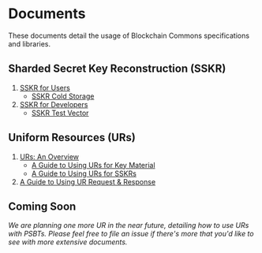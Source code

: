 # Documents

These documents detail the usage of Blockchain Commons specifications and libraries.

## Sharded Secret Key Reconstruction (SSKR)

1. [SSKR for Users](sskr-users.md)
   * [SSKR Cold Storage](sskr-cold-storage.md)
1. [SSKR for Developers](sskr-developers.md)
   * [SSKR Test Vector](sskr-test-vector.md)

## Uniform Resources (URs)

1. [URs: An Overview](ur-1-overview.md)
   * [A Guide to Using URs for Key Material](ur-2-keys.md)
   * [A Guide to Using URs for SSKRs](ur-3-sskrs.md)
1. [A Guide to Using UR Request & Response](ur-99-request-response.md)


## Coming Soon

_We are planning one more UR in the near future, detailing how to use URs with PSBTs. Please feel free to file an issue if there's more that you'd like to see with more extensive documents._
